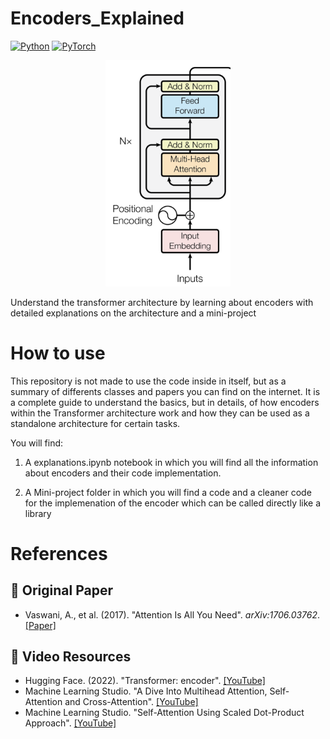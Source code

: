 # Encoders_Explained

[![Python](https://img.shields.io/badge/Python-3.8+-blue.svg)](https://python.org)
[![PyTorch](https://img.shields.io/badge/PyTorch-2.4+-red.svg)](https://pytorch.org)

<p align="center">
  <img src="ressources/encoder.png" alt="Encoder diagram" width="200"/>
  <br>
</p>

Understand the transformer architecture by learning about encoders with detailed explanations on the architecture and a mini-project


# How to use

This repository is not made to use the code inside in itself, but as a summary of differents classes and papers you can find on the internet. It is a complete guide to understand the basics, but in details, of how encoders within the Transformer architecture work and how they can be used as a standalone architecture for certain tasks. 

You will find:

1. A explanations.ipynb notebook in which you will find all the information about encoders and their code implementation.

2. A Mini-project folder in which you will find a code and a cleaner code for the implemenation of the encoder which can be called directly like a library


# References

## 📜 **Original Paper**
- Vaswani, A., et al. (2017). "Attention Is All You Need". *arXiv:1706.03762*. [[Paper]](https://arxiv.org/abs/1706.03762)

## 🎥 **Video Resources**
- Hugging Face. (2022). "Transformer: encoder". [[YouTube]](https://www.youtube.com/watch?v=MUqNwgPjJvQ)
- Machine Learning Studio. "A Dive Into Multihead Attention, Self-Attention and Cross-Attention". [[YouTube]](https://www.youtube.com/watch?v=mmzRYGCfTzc)
- Machine Learning Studio. "Self-Attention Using Scaled Dot-Product Approach". [[YouTube]](https://youtu.be/1IKrHh2X0F0?si=fQozjbfBRPw7J9p9)